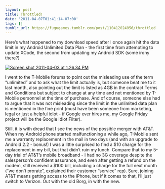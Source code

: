 ```yaml
---
layout: post
title: Throttled!
date: '2011-04-07T01:41:14-07:00'
tags: []
tumblr_url: https://fugugames.tumblr.com/post/110412024056/throttled
---
```

Here’s what happened to my download speed after I once again hit the data limit in my Android Unlimited Data Plan - the first time from attempting to update XCode, the second from updating my Android SDK (some irony there?)

[![](http://itshardtofondlepenguins.com/wp-content/uploads/2011/04/Screen-shot-2011-04-03-at-1.26.34-PM.png "Screen shot 2011-04-03 at 1.26.34 PM")](http://itshardtofondlepenguins.com/wp-content/uploads/2011/04/Screen-shot-2011-04-03-at-1.26.34-PM.png)

I went to the T-Mobile forums to point out the misleading use of the term “unlimited” and to ask what the limit actually is, but someone beat me to it last month, also pointing out the limit is listed as 4GB in the contract Terms and Conditions but subject to change at any time and not mentioned by T-Mobile personnel at the time of purchase. And of course, someone else had to argue that it was not misleading since the limit in the unlimited data plan is mentioned in the fine print (must have been someone from marketing, legal or just a helpful idiot - if Google ever hires me, my Google Friday project will be the Google Idiot Filter).

Still, it is with dread that I see the news of the possible merger with AT&T. When my Android phone started malfunctioning a while ago, T-Mobile sent me a warranty replacement in the mail in two days (and with an upgrade to Android 2.2 - bonus!) I was a little surprised to find a $10 charge for the replacement in my bill, but that didn’t ruin my lunch. Compare that to my 5-day trial of AT&T’s mobile broadband - I had no 3G coverage despite the salesperson’s confident assurance, and even after getting a refund on the modem, still received a $100 bill, including a charge for the full next month (“we don’t prorate”, explained their customer “service” rep). Sure, joining AT&T means getting access to the iPhone, but if it comes to that, I’ll just switch to Verizon. Out with the old Borg, in with the new.


